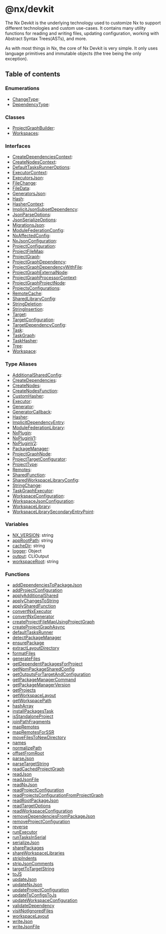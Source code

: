 # @nx/devkit

The Nx Devkit is the underlying technology used to customize Nx to support
different technologies and custom use-cases. It contains many utility
functions for reading and writing files, updating configuration,
working with Abstract Syntax Trees(ASTs), and more.

As with most things in Nx, the core of Nx Devkit is very simple.
It only uses language primitives and immutable objects
(the tree being the only exception).

## Table of contents

### Enumerations

- [ChangeType](../../devkit/documents/ChangeType):
- [DependencyType](../../devkit/documents/DependencyType):

### Classes

- [ProjectGraphBuilder](../../devkit/documents/ProjectGraphBuilder):
- [Workspaces](../../devkit/documents/Workspaces):

### Interfaces

- [CreateDependenciesContext](../../devkit/documents/CreateDependenciesContext):
- [CreateNodesContext](../../devkit/documents/CreateNodesContext):
- [DefaultTasksRunnerOptions](../../devkit/documents/DefaultTasksRunnerOptions):
- [ExecutorContext](../../devkit/documents/ExecutorContext):
- [ExecutorsJson](../../devkit/documents/ExecutorsJson):
- [FileChange](../../devkit/documents/FileChange):
- [FileData](../../devkit/documents/FileData):
- [GeneratorsJson](../../devkit/documents/GeneratorsJson):
- [Hash](../../devkit/documents/Hash):
- [HasherContext](../../devkit/documents/HasherContext):
- [ImplicitJsonSubsetDependency](../../devkit/documents/ImplicitJsonSubsetDependency):
- [JsonParseOptions](../../devkit/documents/JsonParseOptions):
- [JsonSerializeOptions](../../devkit/documents/JsonSerializeOptions):
- [MigrationsJson](../../devkit/documents/MigrationsJson):
- [ModuleFederationConfig](../../devkit/documents/ModuleFederationConfig):
- [NxAffectedConfig](../../devkit/documents/NxAffectedConfig):
- [NxJsonConfiguration](../../devkit/documents/NxJsonConfiguration):
- [ProjectConfiguration](../../devkit/documents/ProjectConfiguration):
- [ProjectFileMap](../../devkit/documents/ProjectFileMap):
- [ProjectGraph](../../devkit/documents/ProjectGraph):
- [ProjectGraphDependency](../../devkit/documents/ProjectGraphDependency):
- [ProjectGraphDependencyWithFile](../../devkit/documents/ProjectGraphDependencyWithFile):
- [ProjectGraphExternalNode](../../devkit/documents/ProjectGraphExternalNode):
- [ProjectGraphProcessorContext](../../devkit/documents/ProjectGraphProcessorContext):
- [ProjectGraphProjectNode](../../devkit/documents/ProjectGraphProjectNode):
- [ProjectsConfigurations](../../devkit/documents/ProjectsConfigurations):
- [RemoteCache](../../devkit/documents/RemoteCache):
- [SharedLibraryConfig](../../devkit/documents/SharedLibraryConfig):
- [StringDeletion](../../devkit/documents/StringDeletion):
- [StringInsertion](../../devkit/documents/StringInsertion):
- [Target](../../devkit/documents/Target):
- [TargetConfiguration](../../devkit/documents/TargetConfiguration):
- [TargetDependencyConfig](../../devkit/documents/TargetDependencyConfig):
- [Task](../../devkit/documents/Task):
- [TaskGraph](../../devkit/documents/TaskGraph):
- [TaskHasher](../../devkit/documents/TaskHasher):
- [Tree](../../devkit/documents/Tree):
- [Workspace](../../devkit/documents/Workspace):

### Type Aliases

- [AdditionalSharedConfig](../../devkit/documents/AdditionalSharedConfig):
- [CreateDependencies](../../devkit/documents/CreateDependencies):
- [CreateNodes](../../devkit/documents/CreateNodes):
- [CreateNodesFunction](../../devkit/documents/CreateNodesFunction):
- [CustomHasher](../../devkit/documents/CustomHasher):
- [Executor](../../devkit/documents/Executor):
- [Generator](../../devkit/documents/Generator):
- [GeneratorCallback](../../devkit/documents/GeneratorCallback):
- [Hasher](../../devkit/documents/Hasher):
- [ImplicitDependencyEntry](../../devkit/documents/ImplicitDependencyEntry):
- [ModuleFederationLibrary](../../devkit/documents/ModuleFederationLibrary):
- [NxPlugin](../../devkit/documents/NxPlugin):
- [NxPluginV1](../../devkit/documents/NxPluginV1):
- [NxPluginV2](../../devkit/documents/NxPluginV2):
- [PackageManager](../../devkit/documents/PackageManager):
- [ProjectGraphNode](../../devkit/documents/ProjectGraphNode):
- [ProjectTargetConfigurator](../../devkit/documents/ProjectTargetConfigurator):
- [ProjectType](../../devkit/documents/ProjectType):
- [Remotes](../../devkit/documents/Remotes):
- [SharedFunction](../../devkit/documents/SharedFunction):
- [SharedWorkspaceLibraryConfig](../../devkit/documents/SharedWorkspaceLibraryConfig):
- [StringChange](../../devkit/documents/StringChange):
- [TaskGraphExecutor](../../devkit/documents/TaskGraphExecutor):
- [WorkspaceConfiguration](../../devkit/documents/WorkspaceConfiguration):
- [WorkspaceJsonConfiguration](../../devkit/documents/WorkspaceJsonConfiguration):
- [WorkspaceLibrary](../../devkit/documents/WorkspaceLibrary):
- [WorkspaceLibrarySecondaryEntryPoint](../../devkit/documents/WorkspaceLibrarySecondaryEntryPoint):

### Variables

- [NX_VERSION](../../devkit/documents/NX_VERSION): string
- [appRootPath](../../devkit/documents/appRootPath): string
- [cacheDir](../../devkit/documents/cacheDir): string
- [logger](../../devkit/documents/logger): Object
- [output](../../devkit/documents/output): CLIOutput
- [workspaceRoot](../../devkit/documents/workspaceRoot): string

### Functions

- [addDependenciesToPackageJson](../../devkit/documents/addDependenciesToPackageJson)
- [addProjectConfiguration](../../devkit/documents/addProjectConfiguration)
- [applyAdditionalShared](../../devkit/documents/applyAdditionalShared)
- [applyChangesToString](../../devkit/documents/applyChangesToString)
- [applySharedFunction](../../devkit/documents/applySharedFunction)
- [convertNxExecutor](../../devkit/documents/convertNxExecutor)
- [convertNxGenerator](../../devkit/documents/convertNxGenerator)
- [createProjectFileMapUsingProjectGraph](../../devkit/documents/createProjectFileMapUsingProjectGraph)
- [createProjectGraphAsync](../../devkit/documents/createProjectGraphAsync)
- [defaultTasksRunner](../../devkit/documents/defaultTasksRunner)
- [detectPackageManager](../../devkit/documents/detectPackageManager)
- [ensurePackage](../../devkit/documents/ensurePackage)
- [extractLayoutDirectory](../../devkit/documents/extractLayoutDirectory)
- [formatFiles](../../devkit/documents/formatFiles)
- [generateFiles](../../devkit/documents/generateFiles)
- [getDependentPackagesForProject](../../devkit/documents/getDependentPackagesForProject)
- [getNpmPackageSharedConfig](../../devkit/documents/getNpmPackageSharedConfig)
- [getOutputsForTargetAndConfiguration](../../devkit/documents/getOutputsForTargetAndConfiguration)
- [getPackageManagerCommand](../../devkit/documents/getPackageManagerCommand)
- [getPackageManagerVersion](../../devkit/documents/getPackageManagerVersion)
- [getProjects](../../devkit/documents/getProjects)
- [getWorkspaceLayout](../../devkit/documents/getWorkspaceLayout)
- [getWorkspacePath](../../devkit/documents/getWorkspacePath)
- [hashArray](../../devkit/documents/hashArray)
- [installPackagesTask](../../devkit/documents/installPackagesTask)
- [isStandaloneProject](../../devkit/documents/isStandaloneProject)
- [joinPathFragments](../../devkit/documents/joinPathFragments)
- [mapRemotes](../../devkit/documents/mapRemotes)
- [mapRemotesForSSR](../../devkit/documents/mapRemotesForSSR)
- [moveFilesToNewDirectory](../../devkit/documents/moveFilesToNewDirectory)
- [names](../../devkit/documents/names)
- [normalizePath](../../devkit/documents/normalizePath)
- [offsetFromRoot](../../devkit/documents/offsetFromRoot)
- [parseJson](../../devkit/documents/parseJson)
- [parseTargetString](../../devkit/documents/parseTargetString)
- [readCachedProjectGraph](../../devkit/documents/readCachedProjectGraph)
- [readJson](../../devkit/documents/readJson)
- [readJsonFile](../../devkit/documents/readJsonFile)
- [readNxJson](../../devkit/documents/readNxJson)
- [readProjectConfiguration](../../devkit/documents/readProjectConfiguration)
- [readProjectsConfigurationFromProjectGraph](../../devkit/documents/readProjectsConfigurationFromProjectGraph)
- [readRootPackageJson](../../devkit/documents/readRootPackageJson)
- [readTargetOptions](../../devkit/documents/readTargetOptions)
- [readWorkspaceConfiguration](../../devkit/documents/readWorkspaceConfiguration)
- [removeDependenciesFromPackageJson](../../devkit/documents/removeDependenciesFromPackageJson)
- [removeProjectConfiguration](../../devkit/documents/removeProjectConfiguration)
- [reverse](../../devkit/documents/reverse)
- [runExecutor](../../devkit/documents/runExecutor)
- [runTasksInSerial](../../devkit/documents/runTasksInSerial)
- [serializeJson](../../devkit/documents/serializeJson)
- [sharePackages](../../devkit/documents/sharePackages)
- [shareWorkspaceLibraries](../../devkit/documents/shareWorkspaceLibraries)
- [stripIndents](../../devkit/documents/stripIndents)
- [stripJsonComments](../../devkit/documents/stripJsonComments)
- [targetToTargetString](../../devkit/documents/targetToTargetString)
- [toJS](../../devkit/documents/toJS)
- [updateJson](../../devkit/documents/updateJson)
- [updateNxJson](../../devkit/documents/updateNxJson)
- [updateProjectConfiguration](../../devkit/documents/updateProjectConfiguration)
- [updateTsConfigsToJs](../../devkit/documents/updateTsConfigsToJs)
- [updateWorkspaceConfiguration](../../devkit/documents/updateWorkspaceConfiguration)
- [validateDependency](../../devkit/documents/validateDependency)
- [visitNotIgnoredFiles](../../devkit/documents/visitNotIgnoredFiles)
- [workspaceLayout](../../devkit/documents/workspaceLayout)
- [writeJson](../../devkit/documents/writeJson)
- [writeJsonFile](../../devkit/documents/writeJsonFile)
